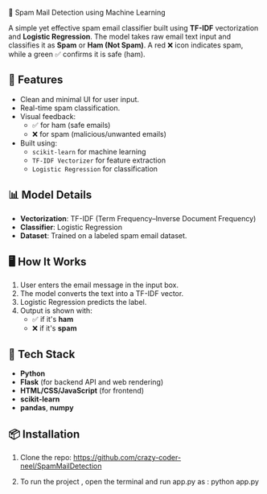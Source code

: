 📧 Spam Mail Detection using Machine Learning

A simple yet effective spam email classifier built using **TF-IDF** vectorization and **Logistic Regression**. The model takes raw email text input and classifies it as **Spam** or **Ham (Not Spam)**. A red ❌ icon indicates spam, while a green ✅ confirms it is safe (ham).

## 🚀 Features

- Clean and minimal UI for user input.
- Real-time spam classification.
- Visual feedback:
  - ✅ for ham (safe emails)
  - ❌ for spam (malicious/unwanted emails)
- Built using:
  - `scikit-learn` for machine learning
  - `TF-IDF Vectorizer` for feature extraction
  - `Logistic Regression` for classification

## 📊 Model Details

- **Vectorization**: TF-IDF (Term Frequency–Inverse Document Frequency)
- **Classifier**: Logistic Regression
- **Dataset**: Trained on a labeled spam email dataset.

## 🖥️ How It Works

1. User enters the email message in the input box.
2. The model converts the text into a TF-IDF vector.
3. Logistic Regression predicts the label.
4. Output is shown with:
   - ✅ if it's **ham**
   - ❌ if it's **spam**

## 🧠 Tech Stack

- **Python**
- **Flask** (for backend API and web rendering)
- **HTML/CSS/JavaScript** (for frontend)
- **scikit-learn**
- **pandas**, **numpy**

## 📦 Installation

1. Clone the repo:
   https://github.com/crazy-coder-neel/SpamMailDetection

2. To run the project , open the terminal and run app.py as :
   python app.py
